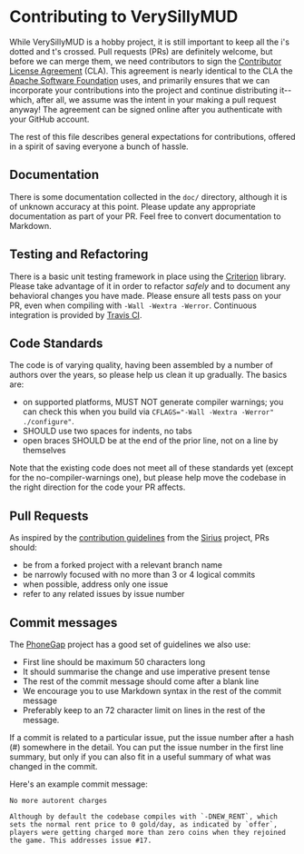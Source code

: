 # Contributing to VerySillyMUD

While VerySillyMUD is a hobby project, it is still important to keep all the
i's dotted and t's crossed. Pull requests (PRs) are definitely welcome, but
before we can merge them, we need contributors to sign the
[Contributor License
Agreement](https://www.clahub.com/agreements/jonm/SillyMUD) (CLA). This
agreement is nearly identical to the CLA the [Apache Software
Foundation](https://www.apache.org/) uses, and primarily ensures that
we can incorporate your contributions into the project and continue
distributing it--which, after all, we assume was the intent in your
making a pull request anyway! The agreement can be signed online after
you authenticate with your GitHub account.

The rest of this file describes general expectations for
contributions, offered in a spirit of saving everyone a bunch of hassle.

## Documentation

There is some documentation collected in the `doc/` directory,
although it is of unknown accuracy at this point. Please update any
appropriate documentation as part of your PR. Feel free to convert
documentation to Markdown.

## Testing and Refactoring

There is a basic unit testing framework in place using the
[Criterion](https://github.com/Snaipe/Criterion/) library. Please take
advantage of it in order to refactor _safely_ and to document any
behavioral changes you have made. Please ensure all tests pass on your
PR, even when compiling with `-Wall -Wextra -Werror`. Continuous
integration is provided by [Travis
CI](https://travis-ci.org/jonm/SillyMUD).

## Code Standards

The code is of varying quality, having been assembled by a number of
authors over the years, so please help us clean it up gradually. The
basics are:
* on supported platforms, MUST NOT generate compiler warnings; you
can check this when you build via
`CFLAGS="-Wall -Wextra -Werror" ./configure"`.
* SHOULD use two spaces for indents, no tabs
* open braces SHOULD be at the end of the prior line, not on a line by
themselves

Note that the existing code does not meet all of these standards yet
(except for the no-compiler-warnings one), but please help move the
codebase in the right direction for the code your PR affects.

## Pull Requests

As inspired by the [contribution
guidelines](https://github.com/Comcast/sirius/blob/master/CONTRIBUTING.md)
from the [Sirius](https://github.com/Comcast/sirius) project, PRs
should:
* be from a forked project with a relevant branch name
* be narrowly focused with no more than 3 or 4 logical commits
* when possible, address only one issue
* refer to any related issues by issue number

## Commit messages

The
[PhoneGap](https://github.com/phonegap/phonegap/wiki/Git-Commit-Message-Format)
project has a good set of guidelines we also use:

* First line should be maximum 50 characters long
* It should summarise the change and use imperative present tense
* The rest of the commit message should come after a blank line
* We encourage you to use Markdown syntax in the rest of the commit
message
* Preferably keep to an 72 character limit on lines in the rest of the
message.

If a commit is related to a particular issue, put the issue number
after a hash (#) somewhere in the detail. You can put the issue number
in the first line summary, but only if you can also fit in a useful
summary of what was changed in the commit.

Here's an example commit message:

```
No more autorent charges

Although by default the codebase compiles with `-DNEW_RENT`, which
sets the normal rent price to 0 gold/day, as indicated by `offer`,
players were getting charged more than zero coins when they rejoined
the game. This addresses issue #17.
```



